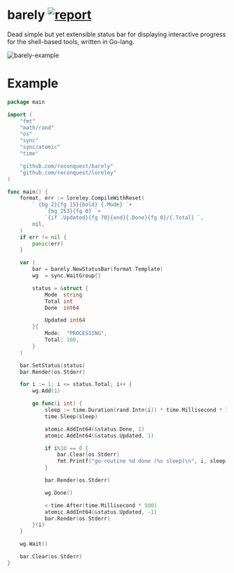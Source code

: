 # barely [![report](https://goreportcard.com/badge/github.com/reconquest/barely)](https://goreportcard.com/report/reconquest/barely)

Dead simple but yet extensible status bar for displaying interactive progress
for the shell-based tools, written in Go-lang.

![barely-example](https://cloud.githubusercontent.com/assets/674812/16452828/4c788a68-3e2c-11e6-8247-19e3db8f71fe.gif)

# Example

```go
package main

import (
	"fmt"
	"math/rand"
	"os"
	"sync"
	"sync/atomic"
	"time"

	"github.com/reconquest/barely"
	"github.com/reconquest/loreley"
)

func main() {
	format, err := loreley.CompileWithReset(
		` {bg 2}{fg 15}{bold} {.Mode} `+
			`{bg 253}{fg 0} `+
			`{if .Updated}{fg 70}{end}{.Done}{fg 0}/{.Total} `,
		nil,
	)
	if err != nil {
		panic(err)
	}

	var (
		bar = barely.NewStatusBar(format.Template)
		wg  = sync.WaitGroup{}

		status = &struct {
			Mode  string
			Total int
			Done  int64

			Updated int64
		}{
			Mode:  "PROCESSING",
			Total: 100,
		}
	)

	bar.SetStatus(status)
	bar.Render(os.Stderr)

	for i := 1; i <= status.Total; i++ {
		wg.Add(1)

		go func(i int) {
			sleep := time.Duration(rand.Intn(i)) * time.Millisecond * 300
			time.Sleep(sleep)

			atomic.AddInt64(&status.Done, 1)
			atomic.AddInt64(&status.Updated, 1)

			if i%10 == 0 {
				bar.Clear(os.Stderr)
				fmt.Printf("go-routine %d done (%s sleep)\n", i, sleep)
			}

			bar.Render(os.Stderr)

			wg.Done()

			<-time.After(time.Millisecond * 500)
			atomic.AddInt64(&status.Updated, -1)
			bar.Render(os.Stderr)
		}(i)
	}

	wg.Wait()

	bar.Clear(os.Stderr)
}
```
